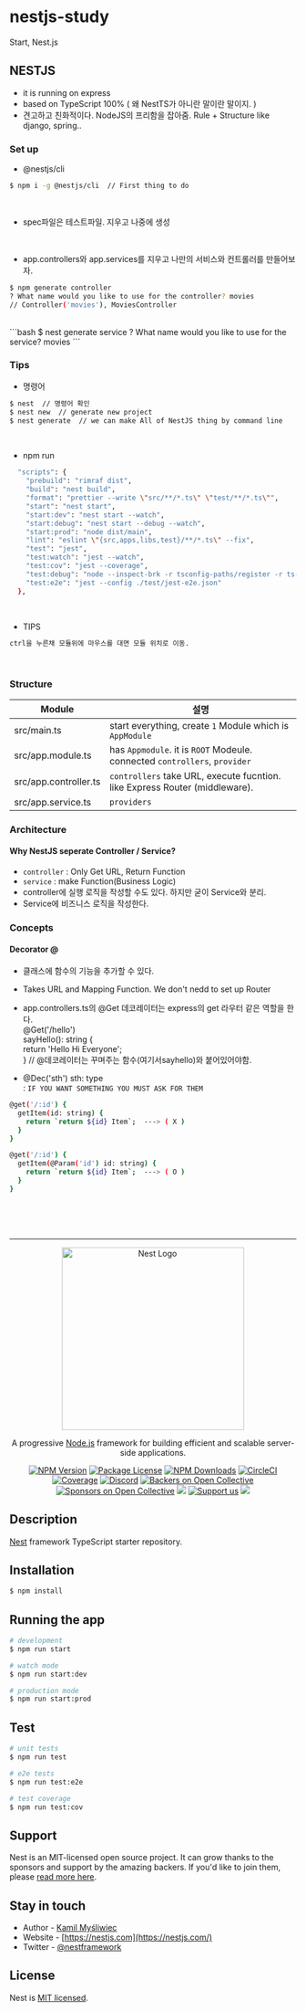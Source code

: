 # nestjs-study
Start, Nest.js


## NESTJS
- it is running on express
- based on TypeScript 100% ( 왜 NestTS가 아니란 말이란 말이지. )
- 견고하고 친화적이다. NodeJS의 프리함을 잡아줌. Rule + Structure like django, spring..

### Set up
- @nestjs/cli
```bash
$ npm i -g @nestjs/cli  // First thing to do
```
<br>

- spec파일은 테스트파일. 지우고 나중에 생성

<br>

- app.controllers와  app.services를 지우고 나만의 서비스와 컨트롤러를 만들어보자.
```bash
$ npm generate controller
? What name would you like to use for the controller? movies
// Controller('movies'), MoviesController
```

<br>
```bash
$ nest generate service
? What name would you like to use for the service? movies
```

<br>

### Tips
- 명령어
```bash
$ nest  // 명령어 확인
$ nest new  // generate new project
$ nest generate  // we can make All of NestJS thing by command line
```
<br>

- npm run
```bash
  "scripts": {
    "prebuild": "rimraf dist",
    "build": "nest build",
    "format": "prettier --write \"src/**/*.ts\" \"test/**/*.ts\"",
    "start": "nest start",
    "start:dev": "nest start --watch",
    "start:debug": "nest start --debug --watch",
    "start:prod": "node dist/main",
    "lint": "eslint \"{src,apps,libs,test}/**/*.ts\" --fix",
    "test": "jest",
    "test:watch": "jest --watch",
    "test:cov": "jest --coverage",
    "test:debug": "node --inspect-brk -r tsconfig-paths/register -r ts-node/register node_modules/.bin/jest --runInBand",
    "test:e2e": "jest --config ./test/jest-e2e.json"
  },
```
<br>

- TIPS
```bash
ctrl을 누른채 모듈위에 마우스를 대면 모듈 위치로 이동.
```
<br>

### Structure

|Module|설명|
|------|---|
|src/main.ts|start everything, create `1` Module which is `AppModule`|
|src/app.module.ts|has `Appmodule`. it is `ROOT` Modeule. connected `controllers`, `provider`|
|src/app.controller.ts|`controllers` take URL, execute fucntion. like Express Router (middleware).|
|src/app.service.ts|`providers`|

### Architecture
#### Why NestJS seperate Controller / Service?
- `controller` : Only Get URL, Return Function
- `service` : make Function(Business Logic)
- controller에 실행 로직을 작성할 수도 있다. 하지만 굳이 Service와 분리.
- Service에 비즈니스 로직을 작성한다.


### Concepts
#### Decorator @
- 클래스에 함수의 기능을 추가할 수 있다.
- Takes URL and Mapping Function. We don't nedd to set up Router
- app.controllers.ts의 @Get 데코레이터는 express의 get 라우터 같은 역할을 한다. <br>
@Get('/hello') <br>
sayHello(): string { <br>
  return 'Hello Hi Everyone'; <br>
} // @데코레이터는 꾸며주는 함수(여기서sayhello)와 붙어있어야함.  <br>

- @Dec('sth') sth: type <br>
: `IF YOU WANT SOMETHING YOU MUST ASK FOR THEM`
```bash
@get('/:id') {
  getItem(id: string) {
    return `return ${id} Item`;  ---> ( X )
  }
}

@get('/:id') {
  getItem(@Param('id') id: string) {
    return `return ${id} Item`;  ---> ( O )
  }
}
```




<br>
<br>
<br>

---

<p align="center">
  <a href="http://nestjs.com/" target="blank"><img src="https://nestjs.com/img/logo_text.svg" width="320" alt="Nest Logo" /></a>
</p>

[circleci-image]: https://img.shields.io/circleci/build/github/nestjs/nest/master?token=abc123def456
[circleci-url]: https://circleci.com/gh/nestjs/nest

  <p align="center">A progressive <a href="http://nodejs.org" target="_blank">Node.js</a> framework for building efficient and scalable server-side applications.</p>
    <p align="center">
<a href="https://www.npmjs.com/~nestjscore" target="_blank"><img src="https://img.shields.io/npm/v/@nestjs/core.svg" alt="NPM Version" /></a>
<a href="https://www.npmjs.com/~nestjscore" target="_blank"><img src="https://img.shields.io/npm/l/@nestjs/core.svg" alt="Package License" /></a>
<a href="https://www.npmjs.com/~nestjscore" target="_blank"><img src="https://img.shields.io/npm/dm/@nestjs/common.svg" alt="NPM Downloads" /></a>
<a href="https://circleci.com/gh/nestjs/nest" target="_blank"><img src="https://img.shields.io/circleci/build/github/nestjs/nest/master" alt="CircleCI" /></a>
<a href="https://coveralls.io/github/nestjs/nest?branch=master" target="_blank"><img src="https://coveralls.io/repos/github/nestjs/nest/badge.svg?branch=master#9" alt="Coverage" /></a>
<a href="https://discord.gg/G7Qnnhy" target="_blank"><img src="https://img.shields.io/badge/discord-online-brightgreen.svg" alt="Discord"/></a>
<a href="https://opencollective.com/nest#backer" target="_blank"><img src="https://opencollective.com/nest/backers/badge.svg" alt="Backers on Open Collective" /></a>
<a href="https://opencollective.com/nest#sponsor" target="_blank"><img src="https://opencollective.com/nest/sponsors/badge.svg" alt="Sponsors on Open Collective" /></a>
  <a href="https://paypal.me/kamilmysliwiec" target="_blank"><img src="https://img.shields.io/badge/Donate-PayPal-ff3f59.svg"/></a>
    <a href="https://opencollective.com/nest#sponsor"  target="_blank"><img src="https://img.shields.io/badge/Support%20us-Open%20Collective-41B883.svg" alt="Support us"></a>
  <a href="https://twitter.com/nestframework" target="_blank"><img src="https://img.shields.io/twitter/follow/nestframework.svg?style=social&label=Follow"></a>
</p>
  <!--[![Backers on Open Collective](https://opencollective.com/nest/backers/badge.svg)](https://opencollective.com/nest#backer)
  [![Sponsors on Open Collective](https://opencollective.com/nest/sponsors/badge.svg)](https://opencollective.com/nest#sponsor)-->

## Description

[Nest](https://github.com/nestjs/nest) framework TypeScript starter repository.

## Installation

```bash
$ npm install
```

## Running the app

```bash
# development
$ npm run start

# watch mode
$ npm run start:dev

# production mode
$ npm run start:prod
```

## Test

```bash
# unit tests
$ npm run test

# e2e tests
$ npm run test:e2e

# test coverage
$ npm run test:cov
```

## Support

Nest is an MIT-licensed open source project. It can grow thanks to the sponsors and support by the amazing backers. If you'd like to join them, please [read more here](https://docs.nestjs.com/support).

## Stay in touch

- Author - [Kamil Myśliwiec](https://kamilmysliwiec.com)
- Website - [https://nestjs.com](https://nestjs.com/)
- Twitter - [@nestframework](https://twitter.com/nestframework)

## License

Nest is [MIT licensed](LICENSE).
